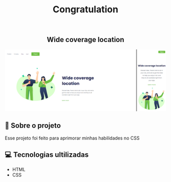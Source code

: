 <h1 align="center">
  Congratulation
</h1>

<br>

<h2 align="center">
  Wide coverage location
</h2>

<img src="https://github.com/guicavallini/congratulation/blob/main/img/congratularion.png?raw=true">

<br>

<h2>
  📄 Sobre o projeto
</h2>

<p>
  Esse projeto foi feito para aprimorar minhas habilidades no CSS
</p>

<h2>
  💻 Tecnologias ultilizadas
</h2>

<ul>
  <li>HTML</li>
  <li>CSS</li>
</ul>

